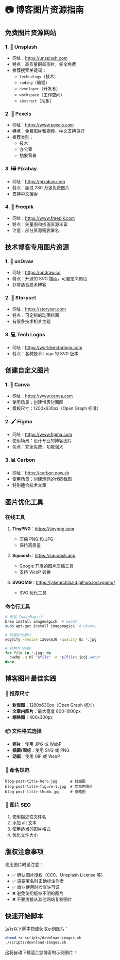 # 📷 博客图片资源指南

## 免费图片资源网站

### 1. 📸 Unsplash
- 网址：https://unsplash.com
- 特点：高质量摄影图片，完全免费
- 推荐搜索关键词：
  - `technology`（技术）
  - `coding`（编程）
  - `developer`（开发者）
  - `workspace`（工作空间）
  - `abstract`（抽象）

### 2. 🎨 Pexels
- 网址：https://www.pexels.com
- 特点：免费图片和视频，中文支持良好
- 推荐类别：
  - 技术
  - 办公室
  - 抽象背景

### 3. 🖼️ Pixabay
- 网址：https://pixabay.com
- 特点：超过 280 万张免费图片
- 支持中文搜索

### 4. 🎯 Freepik
- 网址：https://www.freepik.com
- 特点：矢量图和插画资源丰富
- 注意：部分资源需要署名

## 技术博客专用图片资源

### 1. 📐 unDraw
- 网址：https://undraw.co
- 特点：开源的 SVG 插画，可自定义颜色
- 非常适合技术博客

### 2. 🎨 Storyset
- 网址：https://storyset.com
- 特点：可定制的动画插画
- 有很多技术相关主题

### 3. 💻 Tech Logos
- 网址：https://worldvectorlogo.com
- 特点：各种技术 Logo 的 SVG 版本

## 创建自定义图片

### 1. 🎨 Canva
- 网址：https://www.canva.com
- 使用场景：创建博客封面图
- 模板尺寸：1200x630px（Open Graph 标准）

### 2. 🖌️ Figma
- 网址：https://www.figma.com
- 使用场景：设计专业的博客图片
- 优点：完全免费，功能强大

### 3. 📊 Carbon
- 网址：https://carbon.now.sh
- 使用场景：创建漂亮的代码截图
- 特别适合技术文章

## 图片优化工具

### 在线工具
1. **TinyPNG**：https://tinypng.com
   - 压缩 PNG 和 JPG
   - 保持高质量

2. **Squoosh**：https://squoosh.app
   - Google 开发的图片压缩工具
   - 支持 WebP 转换

3. **SVGOMG**：https://jakearchibald.github.io/svgomg/
   - SVG 优化工具

### 命令行工具

```bash
# 安装 ImageMagick
brew install imagemagick  # macOS
sudo apt-get install imagemagick  # Ubuntu

# 批量优化图片
mogrify -resize 1200x630 -quality 85 *.jpg

# 转换为 WebP
for file in *.jpg; do
  cwebp -q 85 "$file" -o "${file%.jpg}.webp"
done
```

## 博客图片最佳实践

### 📏 推荐尺寸
- **封面图**：1200x630px（Open Graph 标准）
- **文章内图片**：最大宽度 800-1000px
- **缩略图**：400x300px

### 📦 文件格式选择
- **照片**：使用 JPG 或 WebP
- **插画/图标**：使用 SVG 或 PNG
- **动画**：使用 GIF 或 WebP

### 🎯 命名规范
```
blog-post-title-hero.jpg      # 封面图
blog-post-title-figure-1.jpg  # 文章内图片
blog-post-title-thumb.jpg     # 缩略图
```

### 📝 图片 SEO
1. 使用描述性文件名
2. 添加 alt 文本
3. 使用适当的图片格式
4. 优化文件大小

## 版权注意事项

使用图片时请注意：
- ✅ 确认图片授权（CC0、Unsplash License 等）
- ✅ 需要署名时正确标注作者
- ✅ 商业使用时检查许可证
- ❌ 避免使用版权不明的图片
- ❌ 不要直接从其他网站复制图片

## 快速开始脚本

运行以下脚本快速获取示例图片：

```bash
chmod +x scripts/download-images.sh
./scripts/download-images.sh
```

这将自动下载适合您博客的示例图片！